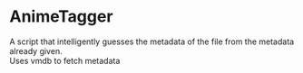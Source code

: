 # AnimeTagger

A script that intelligently guesses the metadata of the file from the metadata already given.  
Uses vmdb to fetch metadata
